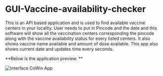 # GUI-Vaccine-availability-checker
This is an API based application and is used to find available vaccine centers in your locality. User needs to put in Pincode and the date and this software will show all the vaccination centers corresponding the pincode along with the vaccine availability status for every listed centers. It also shows vaccine name available and amount of dose available.
This app also shows current date and updates time every seconds.

**Below is the application preview. **

![Interface CoWin App](https://user-images.githubusercontent.com/65466736/196213682-d920c7fc-4bf4-489d-935c-dee2ce00a3e1.png)
